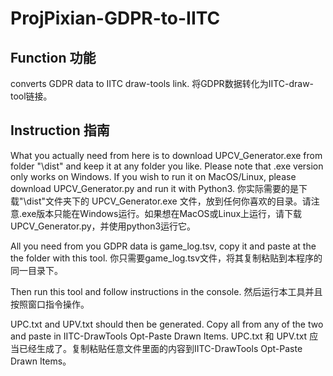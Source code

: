 # ProjPixian-GDPR-to-IITC
## Function 功能

converts GDPR data to IITC draw-tools link.
将GDPR数据转化为IITC-draw-tool链接。

## Instruction 指南
What you actually need from here is to download UPCV_Generator.exe from folder "\dist" and keep it at any folder you like. Please note that .exe version only works on Windows. If you wish to run it on MacOS/Linux, please download UPCV_Generator.py and run it with Python3.
你实际需要的是下载"\dist"文件夹下的 UPCV_Generator.exe 文件，放到任何你喜欢的目录。请注意.exe版本只能在Windows运行。如果想在MacOS或Linux上运行，请下载UPCV_Generator.py，并使用python3运行它。

All you need from you GDPR data is game_log.tsv, copy it and paste at the the folder with this tool.
你只需要game_log.tsv文件，将其复制粘贴到本程序的同一目录下。

Then run this tool and follow instructions in the console.
然后运行本工具并且按照窗口指令操作。

UPC.txt and UPV.txt should then be generated. Copy all from any of the two and paste in IITC-DrawTools Opt-Paste Drawn Items.
UPC.txt 和 UPV.txt 应当已经生成了。复制粘贴任意文件里面的内容到IITC-DrawTools Opt-Paste Drawn Items。
